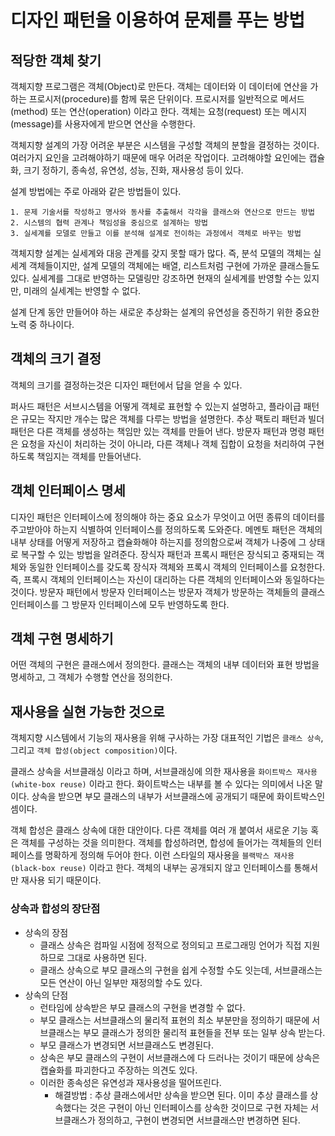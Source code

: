 # 디자인 패턴을 이용하여 문제를 푸는 방법

## 적당한 객체 찾기

객체지향 프로그램은 객체(Object)로 만든다. 객체는 데이터와 이 데이터에 연산을 가하는 프로시저(procedure)를 함께 묶은 단위이다.
프로시저를 일반적으로 메서드(method) 또는 연산(operation) 이라고 한다. 객체는 요청(request) 또는 메시지(message)를 사용자에게 받으면 연산을 수행한다.

객체지향 설계의 가장 어려운 부분은 시스템을 구성할 객체의 분할을 결정하는 것이다. 여러가지 요인을 고려해야하기 때문에 매우 어려운 작업이다.
고려해야할 요인에는 캡슐화, 크기 정하기, 종속성, 유연성, 성능, 진화, 재사용성 등이 있다.

설계 방법에는 주로 아래와 같은 방법들이 있다.

```
1. 문제 기술서를 작성하고 명사와 동사를 추출해서 각각을 클래스와 연산으로 만드는 방법
2. 시스템의 협력 관계나 책임성을 중심으로 설계하는 방법
3. 실세계를 모델로 만들고 이를 분석해 설계로 전이하는 과정에서 객체로 바꾸는 방법
```

객체지향 설계는 실세계와 대응 관계를 갖지 못할 때가 많다. 즉, 분석 모델의 객체는 실세계 객체들이지만, 설계 모델의 객체에는 배열, 리스트처럼 구현에 가까운 클래스들도 있다.
실세계를 그대로 반영하는 모델링만 강조하면 현재의 실세계를 반영할 수는 있지만, 미래의 실세계는 반영할 수 없다. 

설계 단계 동안 만들어야 하는 새로운 추상화는 설계의 유연성을 증진하기 위한 중요한 노력 중 하나이다.

## 객체의 크기 결정

객체의 크기를 결정하는것은 디자인 패턴에서 답을 얻을 수 있다.

퍼사드 패턴은 서브시스템을 어떻게 객체로 표현할 수 있는지 설명하고, 플라이급 패턴은 규모는 작지만 개수는 많은 객체를 다루는 방법을 설명한다. 
추상 팩토리 패턴과 빌더 패턴은 다른 객체를 생성하는 책임만 있는 객체를 만들어 낸다. 방문자 패턴과 명령 패턴은 요청을 자신이 처리하는 것이 아니라,
다른 객체나 객체 집합이 요청을 처리하여 구현하도록 책임지는 객체를 만들어낸다.

## 객체 인터페이스 명세

디자인 패턴은 인터페이스에 정의해야 하는 중요 요소가 무엇이고 어떤 종류의 데이터를 주고받아야 하는지 식별하여 인터페이스를 정의하도록 도와준다.
메멘토 패턴은 객체의 내부 상태를 어떻게 저장하고 캡슐화해야 하는지를 정의함으로써 객체가 나중에 그 상태로 복구할 수 있는 방법을 알려준다.
장식자 패턴과 프록시 패턴은 장식되고 중재되는 객체와 동일한 인터페이스를 갖도록 장식자 객체와 프록시 객체의 인터페이스를 요청한다.
즉, 프록시 객체의 인터페이스는 자신이 대리하는 다른 객체의 인터페이스와 동일하다는 것이다. 방문자 패턴에서 방문자 인터페이스는 방문자 객체가 방문하는
객체들의 클래스 인터페이스를 그 방문자 인터페이스에 모두 반영하도록 한다.

## 객체 구현 명세하기

어떤 객체의 구현은 클래스에서 정의한다. 클래스는 객체의 내부 데이터와 표현 방법을 명세하고, 그 객체가 수행할 연산을 정의한다.

## 재사용을 실현 가능한 것으로

객체지향 시스템에서 기능의 재사용을 위해 구사하는 가장 대표적인 기법은 `클래스 상속`, 그리고 `객체 합성(object composition)`이다.

클래스 상속을 서브클래싱 이라고 하며, 서브클래싱에 의한 재사용을 `화이트박스 재사용(white-box reuse)` 이라고 한다. 화이트박스는 내부를 볼 수 있다는 의미에서 나온 말이다. 상속을 받으면 부모 클래스의 내부가 서브클래스에 공개되기 때문에 화이트박스인 셈이다.

객체 합성은 클래스 상속에 대한 대안이다. 다른 객체를 여러 개 붙여서 새로운 기능 혹은 객체를 구성하는 것을 의미한다. 객체를 합성하려면, 합성에 들어가는 객체들의 인터페이스를 명확하게 정의해 두어야 한다. 이런 스타일의 재사용을 `블랙박스 재사용(black-box reuse)` 이라고 한다. 객체의 내부는 공개되지 않고 인터페이스를 통해서만 재사용 되기 때문이다.

### 상속과 합성의 장단점

- 상속의 장점
  - 클래스 상속은 컴파일 시점에 정적으로 정의되고 프로그래밍 언어가 직접 지원하므로 그대로 사용하면 된다.
  - 클래스 상속으로 부모 클래스의 구현을 쉽게 수정할 수도 잇는데, 서브클래스는 모든 연산이 아닌 일부만 재정의할 수도 있다.
- 상속의 단점
  - 런타임에 상속받은 부모 클래스의 구현을 변경할 수 없다.
  - 부모 클래스는 서브클래스의 물리적 표현의 최소 부분만을 정의하기 때문에 서브클래스는 부모 클래스가 정의한 물리적 표현들을 전부 또는 일부 상속 받는다.
  - 부모 클래스가 변경되면 서브클래스도 변경된다.
  - 상속은 부모 클래스의 구현이 서브클래스에 다 드러나는 것이기 때문에 상속은 캡슐화를 파괴한다고 주장하는 의견도 있다. 
  - 이러한 종속성은 유연성과 재사용성을 떨어뜨린다. 
    - 해결방법 : 추상 클래스에서만 상속을 받으면 된다. 이미 추상 클래스를 상속했다는 것은 구현이 아닌 인터페이스를 상속한 것이므로 구현 자체는 서브클래스가 정의하고, 구현이 변경되면 서브클래스만 변경하면 된다.
    
 

